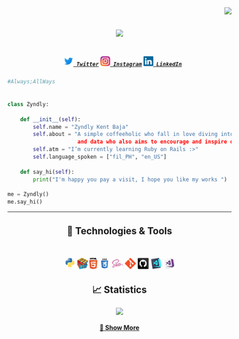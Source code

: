 <img align="right" src="https://visitor-badge.laobi.icu/badge?page_id=/zyndly/zyndly">

<h1 align="center">
  <a href="https://git.io/typing-svg">
    <img src="https://readme-typing-svg.herokuapp.com/?color=7516F7&multiline=true&lines=Hi+%F0%9F%91%8B+I+am+ZYNDLY+KENT+BAJA....+;Thank+you+for+your+visit!&center=true&size=15">
  </a>

</h1>

<h5 align="center">
  <code>
  <a href="https://twitter.com/theonlyzyndly" title="Twitter Profile"><img width="22" src="https://github.com/zyndly/zyndly/blob/main/images/twitter.svg"> Twitter</a></code>
  <code><a href="https://www.instagram.com/zyndlyy/" title="Instagram Profile"><img width="22" src="https://github.com/zyndly/zyndly/blob/main/images/instagram.svg"> Instagram</a></code>
  <code><a href="https://www.linkedin.com/in/zyndlyy/" title="LinkedIn Profile"><img width="22" src="https://github.com/zyndly/zyndly/blob/main/images/linkedin.svg"> LinkedIn</a></code> 
</h5>

```python
#Always;AllWays


class Zyndly:

    def __init__(self):
        self.name = "Zyndly Kent Baja"
        self.about = "A simple coffeeholic who fall in love diving into the amazing world of code
                      and data who also aims to encourage and inspire others to do the same."
        self.atm = "I’m currently learning Ruby on Rails :>"
        self.language_spoken = ["fil_PH", "en_US"]

    def say_hi(self):
        print("I'm happy you pay a visit, I hope you like my works ")

me = Zyndly()
me.say_hi()

```

<hr>
  <h2 align="center"> 🔧 Technologies & Tools </h2>
<br>
  <p align="center">
    <div align="center">
      <code><img title="Python" height="25" src="https://github.com/zyndly/zyndly/blob/main/images/python-original.svg"></code>
      <code><img title="Problem Solving" height="25" src="https://github.com/zyndly/zyndly/blob/main/images/problemSolving.png"></code>
      <code><img title="HTML5" height="25" src="https://github.com/zyndly/zyndly/blob/main/images/html5.svg"></code>
      <code><img title="CSS" height="25" src="https://github.com/zyndly/zyndly/blob/main/images/css.svg"></code>
      <code><img title="SASS" height="25" src="https://github.com/zyndly/zyndly/blob/main/images/sass.svg"></code>
      <code><img title="Git" height="25" src="https://github.com/zyndly/zyndly/blob/main/images/git-original.svg"></code>
      <code><img title="GitHub" height="25" src="https://github.com/zyndly/zyndly/blob/main/images/github.svg"></code>
      <code><img title="Visual Studio Code" height="25" src="https://github.com/zyndly/zyndly/blob/main/images/vscode.png"></code>
      <code><img title="Microsoft Visual Studio" height="25" src="https://github.com/zyndly/zyndly/blob/main/images/visualstudio.png"></code>
    </div>
  </p>

<h2 align="center"> 📈 Statistics </h2>
  
  <div align=center>
    <a href="https://github.com/anuraghazra/github-readme-stats"> 
      <img width=396 align="center" src="https://github-readme-stats.vercel.app/api/top-langs/?username=zyndly&hide=c%23,powershell,Mathematica,Ruby,Objective-C,Objective-C%2b%2b,Cuda&title_color=61dafb&text_color=ffffff&icon_color=61dafb&bg_color=20232a&langs_count=8&layout=compact&border_color=61dafb&hide_border=true" />
    </a>
  </div>
  

<h4 align="center">
  <a href="https://github.com/zyndly?tab=repositories" title="Show Repositories">🔎 Show More </a>
</h4>
